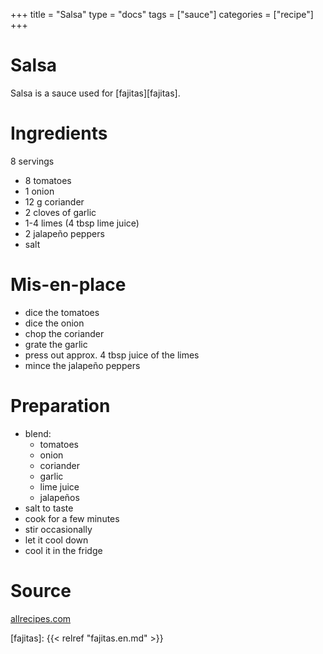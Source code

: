 +++
title = "Salsa"
type = "docs"
tags = ["sauce"]
categories = ["recipe"]
+++

# Salsa

Salsa is a sauce used for [fajitas][fajitas].

# Ingredients

8 servings

- 8 tomatoes
- 1 onion
- 12 g coriander
- 2 cloves of garlic
- 1-4 limes (4 tbsp lime juice)
- 2 jalapeño peppers
- salt

# Mis-en-place

- dice the tomatoes
- dice the onion
- chop the coriander
- grate the garlic
- press out approx. 4 tbsp juice of the limes
- mince the jalapeño peppers

# Preparation

- blend:
    - tomatoes
    - onion
    - coriander
    - garlic
    - lime juice
    - jalapeños
- salt to taste
- cook for a few minutes
- stir occasionally
- let it cool down
- cool it in the fridge

# Source

[allrecipes.com][allrecipes-salsa]

[allrecipes-salsa]: https://www.allrecipes.com/recipe/16542/salsa/
[fajitas]: {{< relref "fajitas.en.md" >}}

